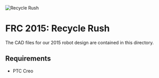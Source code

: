 ![Recycle Rush](http://www.usfirst.org/sites/default/files/uploadedFiles/About_Us/Media_Center/FRC_Assets/RecycleRush-thumb.jpg)
# FRC 2015: Recycle Rush
The CAD files for our 2015 robot design are contained in this directory. 

## Requirements
* PTC Creo